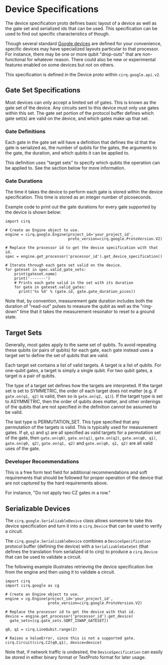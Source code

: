 # Device Specifications

The device specification proto defines basic layout of a device as well as the
gate set and serialized ids that can be used.  This specification can be used
to find out specific characteristics of though.

Though several standard [Google devices](devices.md) are defined for your
convenience, specific devices may have specialized layouts particular to that
processor.  For instance, there may be one or more qubit "drop-outs" that are
non-functional for whatever reason.   There could also be new or experimental
features enabled on some devices but not on others.

This specification is defined in the Device proto within `cirq.google.api.v2`.

## Gate Set Specifications

Most devices can only accept a limited set of gates.  This is known as the
gate set of the device.   Any circuits sent to this device must only use gates
within this set.  The gate set portion of the protocol buffer defines which
gate set(s) are valid on the device, and which gates make up that set.

### Gate Definitions

Each gate in the gate set will have a definition that defines the id that
the gate is serialized as, the number of qubits for the gates, the arguments
to the gate, the duration, and which qubits it can be applied to.

This definition uses "target sets" to specify which qubits the operation can
be applied to.  See the section below for more information.

### Gate Durations

The time it takes the device to perform each gate is stored within the device
specification.  This time is stored as an integer number of picoseconds.

Example code to print out the gate durations for every gate supported by the
device is shown below:

```
import cirq

# Create an Engine object to use.
engine = cirq.google.Engine(project_id='your_project_id',
                            proto_version=cirq.google.ProtoVersion.V2)

# Replace the processor id to get the device specification with that id.
spec = engine.get_processor('processor_id').get_device_specification()

# Iterate through each gate set valid on the device.
for gateset in spec.valid_gate_sets:
    print(gateset.name)
    print('-------')
    # Prints each gate valid in the set with its duration
    for gate in gateset.valid_gates:
      print('%s %d' % (gate.id, gate.gate_duration_picos))
```

Note that, by convention, measurement gate duration includes both the duration
of "read-out" pulses to measure the qubit as well as the "ring-down" time that
it takes the measurement resonator to reset to a ground state.

## Target Sets

Generally, most gates apply to the same set of qubits.  To avoid repeating
these qubits (or pairs of qubits) for each gate, each gate instead uses a
target set to define the set of qubits that are valid.

Each target set contains a list of valid targets.  A target is a list of qubits.
For one-qubit gates, a target is simply a single qubit.  For two qubit gates,
a target is a pair of qubits.

The type of a target set defines how the targets are interpreted.  If the
target set is set to SYMMETRIC, the order of each target does not matter (e.g.
if `gate.on(q1, q2)` is valid, then so is `gate.on(q2, q1)`).  If the target
type is set to ASYMMETRIC, then the order of qubits does matter, and other
orderings of the qubits that are not specified in the definition cannot be
assumed to be valid.

The last type is PERMUTATION_SET.  This type specified that any permutation of
the targets is valid.  This is typically used for measurement gates.  If `q0`,
`q1` and `q2` are all specified as valid targets for a permutation set of the
gate, then `gate.on(q0)`, `gate.on(q1)`, `gate.on(q2)`, `gate.on(q0, q1)`,
`gate.on(q0, q2)`, `gate.on(q1, q2)` and `gate.on(q0, q1, q2)` are all valid
uses of the gate.

### Developer Recommendations

This is a free form text field for additional recommendations and soft
requirements that should be followed for proper operation of the device that
are not captured by the hard requirements above.

For instance, "Do not apply two CZ gates in a row."

## Serializable Devices

The `cirq.google.SerializableDevice` class allows someone to take this
device specification and turn it into a `cirq.Device` that can be used to
verify a circuit.

The `cirq.google.SerializableDevice` combines a `DeviceSpecification` protocol
buffer (defining the device) with a `SerializableGateSet` (that defines the
translation from serialized id to cirq) to produce a `cirq.Device` that can
be used to validate a circuit.

The following example illustrates retrieving the device specification live
from the engine and then using it to validate a circuit.

```
import cirq
import cirq.google as cg

# Create an Engine object to use.
engine = cg.Engine(project_id='your_project_id',
                   proto_version=cirq.google.ProtoVersion.V2)

# Replace the processor id to get the device with that id.
device = engine.get_processor('processor_id').get_device(
  gate_sets=[cg.gate_sets.SQRT_ISWAP_GATESET])

q0, q1 = cirq.LineQubit.range(2)

# Raises a ValueError, since this is not a supported gate.
cirq.Circuit(cirq.CZ(q0,q1), device=device)
```

Note that, if network traffic is undesired, the `DeviceSpecification` can
easily be stored in either binary format or TextProto format for later usage.
